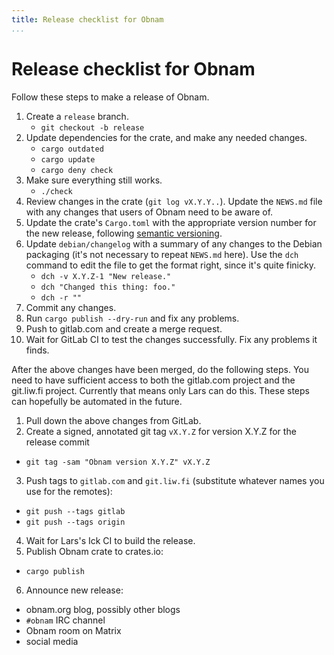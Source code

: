 ```yaml
---
title: Release checklist for Obnam
...
```


# Release checklist for Obnam

Follow these steps to make a release of Obnam.

1. Create a `release` branch.
   - `git checkout -b release`
2. Update dependencies for the crate, and make any needed changes.
   - `cargo outdated`
   - `cargo update`
   - `cargo deny check`
3. Make sure everything still works.
   - `./check`
4. Review changes in the crate (`git log vX.Y.Y..`). Update the `NEWS.md`
   file with any changes that users of Obnam need to be aware of.
5. Update the crate's `Cargo.toml` with the appropriate version number
   for the new release, following [semantic versioning][].
6. Update `debian/changelog` with a summary of any changes to the
   Debian packaging (it's not necessary to repeat `NEWS.md` here). Use
   the `dch` command to edit the file to get the format right, since
   it's quite finicky.
   - `dch -v X.Y.Z-1 "New release."`
   - `dch "Changed this thing: foo."`
   - `dch -r ""`
7. Commit any changes.
8. Run `cargo publish --dry-run` and fix any problems.
9. Push to gitlab.com and create a merge request.
10. Wait for GitLab CI to test the changes successfully. Fix any
    problems it finds.

After the above changes have been merged, do the following steps. You
need to have sufficient access to both the gitlab.com project and the
git.liw.fi project. Currently that means only Lars can do this. These
steps can hopefully be automated in the future.

1. Pull down the above changes from GitLab.
2. Create a signed, annotated git tag `vX.Y.Z` for version X.Y.Z for
  the release commit
  - `git tag -sam "Obnam version X.Y.Z" vX.Y.Z`
3. Push tags to `gitlab.com` and `git.liw.fi` (substitute whatever
   names you use for the remotes):
  - `git push --tags gitlab`
  - `git push --tags origin`
4. Wait for Lars's Ick CI to build the release.
5. Publish Obnam crate to crates.io:
  - `cargo publish`
6. Announce new release:
  - obnam.org blog, possibly other blogs
  - `#obnam` IRC channel
  - Obnam room on Matrix
  - social media

[semantic versioning]: https://semver.org/
